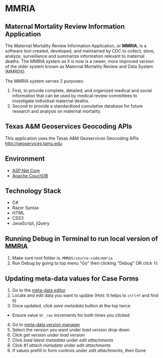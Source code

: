 # MMRIA

## Maternal Mortality Review Information Application

The Maternal Mortality Review Information Application, or  **MMRIA**, is a software tool created, developed, and maintained by CDC to collect, store, analyze, surveillance and summarize information relevant to maternal deaths. The MMRIA system as it is now is a newer, more improved version of the older system known as Maternal Mortality Review and Data System (MMRDS).

The MMRIA system serves 2 purposes:

  1. First, to provide complete, detailed, and organized medical and social information that can be used by medical review committees to investigate individual maternal deaths.
  2. Second to provide a standardized cumulative database for future research and analysis on maternal mortality.


## Texas A&M Geoservices Geocoding APIs

This application uses the Texas A&M Geoservices Geocoding APIs <a href='http://geoservices.tamu.edu' target='_new'>http://geoservices.tamu.edu</a>


## Environment

+ [ASP.Net Core](https://docs.microsoft.com/en-us/aspnet/core/)
+ [Apache CouchDB](https://couchdb.apache.org/)


## Technology Stack

+ C#
+ Razor Syntax
+ HTML
+ CSS3
+ JavaScript, jQuery


## Running Debug in Terminal to run local version of MMRIA

1. Make sure root folder is: `MMRDS/source-code/mmria`
2. Run Debug by going to top menu "Go" then clicking "Debug" OR click `f5`


## Updating meta-data values for Case Forms

1. Go to the [meta-data editor](http://localhost:5000/editor)
2. Locate and edit data you want to update (Hint: It helps to `ctrl+F` and find it)
3. Once updated, click *save metadata* button at the top twice
  - Ensure value in `_rev` increments for both times you clicked
4. Go to [meta-data version manager](http://localhost:5000/version-manager)
5. Select the version you want under *load version* drop down
6. Click *get version* under *load version*
7. Click *load latest metadata* under *edit attachments*
8. Click *#1 attach metadata* under *edit attachments*
9. If values prefill in form controls under *edit attachments*, then Done